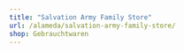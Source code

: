 ```yaml
---
title: "Salvation Army Family Store"
url: /alameda/salvation-army-family-store/
shop: Gebrauchtwaren
---
```

